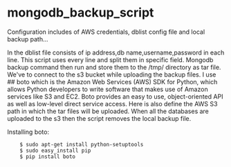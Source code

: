 # mongodb_backup_script

Configuration includes of AWS credentials, dblist config file and local backup path...

In the dblist file consists of ip address,db name,username,password in each line. This script uses every line and split them in specific field. Mongodb backup command then run and store them to the /tmp/ directory as tar file. We've to connect to the s3 bucket while uploading the backup files. I use ## boto which is the Amazon Web Services (AWS) SDK for Python, which allows Python developers to write software that makes use of Amazon services like S3 and EC2. Boto provides an easy to use, object-oriented API as well as low-level direct service access. Here is also define the AWS S3 path in which the tar files will be uploaded. When all the databases are uploaded to the s3 then the script removes the local backup file.

Installing boto:

        $ sudo apt-get install python-setuptools
        $ sudo easy_install pip
        $ pip install boto

